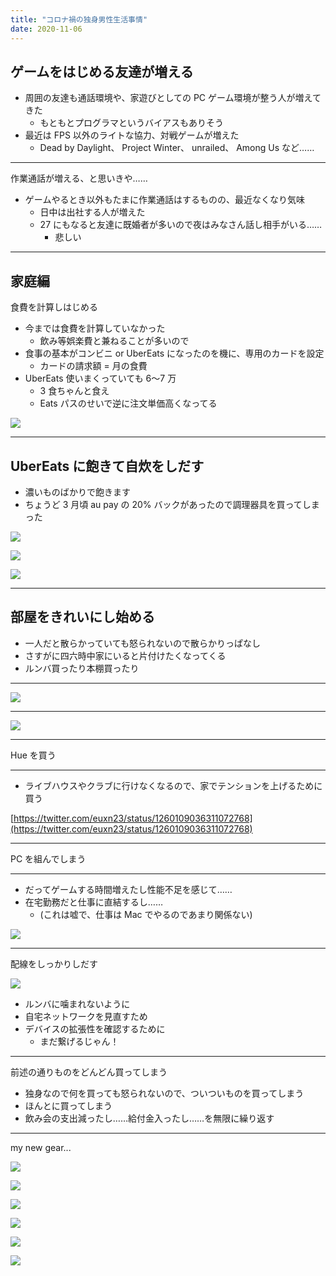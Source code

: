 ```yaml
---
title: "コロナ禍の独身男性生活事情"
date: 2020-11-06
---
```


## ゲームをはじめる友達が増える

- 周囲の友達も通話環境や、家遊びとしての PC ゲーム環境が整う人が増えてきた
  - もともとプログラマというバイアスもありそう
- 最近は FPS 以外のライトな協力、対戦ゲームが増えた
  - Dead by Daylight、 Project Winter、 unrailed、 Among Us など……

---

作業通話が増える、と思いきや……

- ゲームやるとき以外もたまに作業通話はするものの、最近なくなり気味
  - 日中は出社する人が増えた
  - 27 にもなると友達に既婚者が多いので夜はみなさん話し相手がいる……
    - 悲しい

---

## 家庭編

食費を計算しはじめる

- 今までは食費を計算していなかった
  - 飲み等娯楽費と兼ねることが多いので
- 食事の基本がコンビニ or UberEats になったのを機に、専用のカードを設定
  - カードの請求額 = 月の食費
- UberEats 使いまくっていても 6〜7 万
  - 3 食ちゃんと食え
  - Eats パスのせいで逆に注文単価高くなってる

![](https://static.diary.euxn.me/8bpmkiy1.png)

---

## UberEats に飽きて自炊をしだす

- 濃いものばかりで飽きます
- ちょうど 3 月頃 au pay の 20% バックがあったので調理器具を買ってしまった

![](https://static.diary.euxn.me/ylp1pm4c.png)

![](https://static.diary.euxn.me/bencsmup.png)

![](https://static.diary.euxn.me/n0cc5rou.png)

---

## 部屋をきれいにし始める

- 一人だと散らかっていても怒られないので散らかりっぱなし
- さすがに四六時中家にいると片付けたくなってくる
- ルンバ買ったり本棚買ったり

---

![](https://static.diary.euxn.me/bgzy4yoz.png)

---

![](https://static.diary.euxn.me/swtdj3e5.png)

---

Hue を買う

---

- ライブハウスやクラブに行けなくなるので、家でテンションを上げるために買う

[https://twitter.com/euxn23/status/1260109036311072768](https://twitter.com/euxn23/status/1260109036311072768)

---

PC を組んでしまう

---

- だってゲームする時間増えたし性能不足を感じて……
- 在宅勤務だと仕事に直結するし……
  - (これは嘘で、仕事は Mac でやるのであまり関係ない)

![](https://static.diary.euxn.me/997auhpr.png)

---

配線をしっかりしだす

![](https://static.diary.euxn.me/72czergz.png)

- ルンバに噛まれないように
- 自宅ネットワークを見直すため
- デバイスの拡張性を確認するために
  - まだ繋げるじゃん！

---

前述の通りものをどんどん買ってしまう

- 独身なので何を買っても怒られないので、ついついものを買ってしまう
- ほんとに買ってしまう
- 飲み会の支出減ったし……給付金入ったし……を無限に繰り返す

---

my new gear...

![](https://static.diary.euxn.me/rvt757xt.png)

![](https://static.diary.euxn.me/f7o14mbt.png)

![](https://static.diary.euxn.me/3szuutpg.png)

![](https://static.diary.euxn.me/vky8irgs.png)

![](https://static.diary.euxn.me/ui9cy9pv.png)

![](https://static.diary.euxn.me/ghd5h4oz.png)
